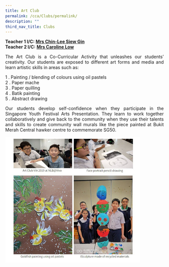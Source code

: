 ```yaml
---
title: Art Club
permalink: /cca/Clubs/permalink/
description: ""
third_nav_title: Clubs
---
```

**Teacher 1 I/C:**&nbsp;**[Mrs Chin-Lee Siew Gin](mailto:chin-lee_siew_gin@schools.gov.sg)** <br>
**Teacher 2 I/C:**&nbsp;**[Mrs Caroline Low](mailto:low_kwee_choo_caroline@schools.gov.sg)**

<p align="justify">The Art Club is a Co-Curricular Activity that unleashes our students’ creativity. Our students are exposed to different art forms and media and learn artistic skills in areas such as:  </p>
  
1 \.  Painting / blending of colours using oil pastels<br>
2 \.  Paper mache<br>
3 \.  Paper quilling<br>
4 \.  Batik painting<br>
5 \.  Abstract drawing

<p align="justify">Our students develop self-confidence when they participate in the Singapore Youth Festival Arts Presentation. They learn to work together collaboratively and give back to the community when they use their talents and skills to create community wall murals like the piece painted at Bukit Merah Central hawker centre to commemorate SG50.</p>

<img src="/images/photo1668930611.jpeg" style="width:85%">